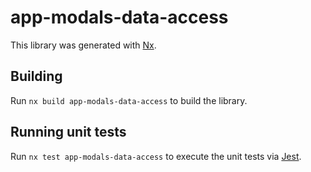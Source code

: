 # app-modals-data-access

This library was generated with [Nx](https://nx.dev).

## Building

Run `nx build app-modals-data-access` to build the library.

## Running unit tests

Run `nx test app-modals-data-access` to execute the unit tests via [Jest](https://jestjs.io).
